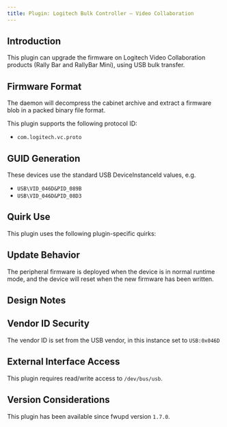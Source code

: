 ```yaml
---
title: Plugin: Logitech Bulk Controller — Video Collaboration
---
```


## Introduction

This plugin can upgrade the firmware on Logitech Video Collaboration products
(Rally Bar and RallyBar Mini), using USB bulk transfer.

## Firmware Format

The daemon will decompress the cabinet archive and extract a firmware blob in
a packed binary file format.

This plugin supports the following protocol ID:

* `com.logitech.vc.proto`

## GUID Generation

These devices use the standard USB DeviceInstanceId values, e.g.

* `USB\VID_046D&PID_089B`
* `USB\VID_046D&PID_08D3`

## Quirk Use

This plugin uses the following plugin-specific quirks:

## Update Behavior

The peripheral firmware is deployed when the device is in normal runtime mode,
and the device will reset when the new firmware has been written.

## Design Notes

## Vendor ID Security

The vendor ID is set from the USB vendor, in this instance set to `USB:0x046D`

## External Interface Access

This plugin requires read/write access to `/dev/bus/usb`.

## Version Considerations

This plugin has been available since fwupd version `1.7.0`.
